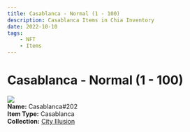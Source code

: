```yaml
---
title: Casablanca - Normal (1 - 100)
description: Casablanca Items in Chia Inventory
date: 2022-10-10
tags:
    - NFT
    - Items
---
```


# Casablanca - Normal (1 - 100)
<div class="item_thumbnail">
<img loading="lazy" src="https://ox5qxcdkl2nqjjqybb6mxagbci2bxu5dlmtvg3vgklrsscz2.arweave.net/dfsLiGpemwSmGAh8y4DB_EjQb0_6NbJ1NuplLjKQs6M"><br/>
<div><strong>Name:</strong> Casablanca#202</div>
<div><strong>Item Type:</strong> Casablanca</div>
<div><strong>Collection:</strong> <a href="https://www.spacescan.io/xch/nft/collection/col1lend2dcn558km4wcwta4xnkfv3xpcmlp9kyt0m909emvfxechlyqdl5ndg">City Illusion</a></div>
</div>

